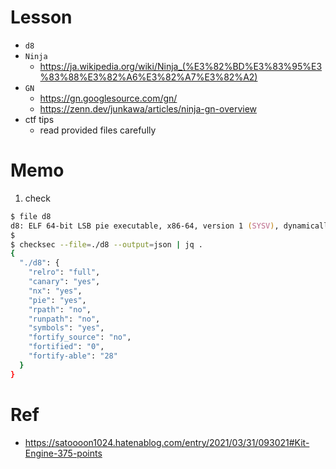 # Lesson
- `d8`
- `Ninja`  
    - https://ja.wikipedia.org/wiki/Ninja_(%E3%82%BD%E3%83%95%E3%83%88%E3%82%A6%E3%82%A7%E3%82%A2)  
- `GN`  
    - https://gn.googlesource.com/gn/  
    - https://zenn.dev/junkawa/articles/ninja-gn-overview  
- ctf tips
    - read provided files carefully

# Memo
1. check
```zsh
$ file d8
d8: ELF 64-bit LSB pie executable, x86-64, version 1 (SYSV), dynamically linked, interpreter /lib64/ld-linux-x86-64.so.2, for GNU/Linux 3.2.0, BuildID[xxHash]=ab5850770cda055d, with debug_info, not stripped
$
$ checksec --file=./d8 --output=json | jq .
{
  "./d8": {
    "relro": "full",
    "canary": "yes",
    "nx": "yes",
    "pie": "yes",
    "rpath": "no",
    "runpath": "no",
    "symbols": "yes",
    "fortify_source": "no",
    "fortified": "0",
    "fortify-able": "28"
  }
}
```

# Ref  
- https://satoooon1024.hatenablog.com/entry/2021/03/31/093021#Kit-Engine-375-points  